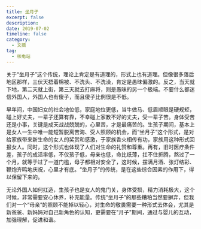 ```yaml
---
title: 坐月子
excerpt: false
description: 
date: 2019-07-02
timeline: false
category:
  - 文摘
tag:
  - 核电站
---
```


关于“坐月子”这个传统，理论上肯定是有道理的，形式上也有道理。但像很多落后地区那样，三伏天捂着棉被、不洗头、不洗澡，肯定是愚昧偏激的。反之，当天就下地，第二天就上街，第三天就去打麻将，则是愚昧的另一个极端。不要什么都迷信外国人，外国人也有傻子，而且傻子比例很是不低。

早年间，中国妇女的社会地位低，家庭地位更低，当牛做马、低眉顺眼是硬规矩，碰上好丈夫，一辈子还算有靠，不幸碰上家教不好的丈夫，受一辈子苦。身体受苦还是小事，关键是成天战战兢兢的，心里苦，才是最痛苦的。生孩子期间，基本上是女人一生中唯一能短暂脱离苦海、受人照顾的机会，而“坐月子”这个形式，是对给家族带来新生命的女人的奖赏和感激，于家族香火相传有功，家族用这种形式回报女人。同时，这个形式也体现了人们对生命的礼赞和尊重。再有，旧时医疗条件差，孩子的成活率低，不仅孩子低，母亲也低，命比纸薄，扛不住折腾，熬过了一个月，就等于过了一道门槛，母子都相对安全了，这时候，摆满月酒、张灯结彩、鞭炮齐鸣地庆祝，心里才有底。“坐月子”的传统，是在这些综合因素的作用下，得以保留下来的。

无论外国人如何扛造，生孩子也是女人的鬼门关，身体受损，精力消耗极大，这个时候，非常需要安心休养，补充能量。传统“坐月子”的那些糟粕当然要摒弃，但我们对一个“母亲”的照顾不能掉以轻心，对生命的敬畏需要一种形式去体会，尤其是新爸爸、新妈妈对自己新角色的认知，更需要在"月子"期间，通过与婴儿的互动，加强理解，促进和谐。